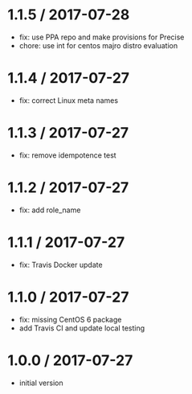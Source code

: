 
1.1.5 / 2017-07-28
==================

  * fix: use PPA repo and make provisions for Precise
  * chore: use int for centos majro distro evaluation

1.1.4 / 2017-07-27
==================

  * fix: correct Linux meta names

1.1.3 / 2017-07-27
==================

  * fix: remove idempotence test

1.1.2 / 2017-07-27
==================

  * fix: add role_name

1.1.1 / 2017-07-27
==================

  * fix: Travis Docker update

1.1.0 / 2017-07-27
==================

  * fix: missing CentOS 6 package
  * add Travis CI and update local testing

1.0.0 / 2017-07-27
==================

  * initial version
